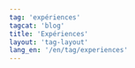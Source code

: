 ```yaml
---
tag: 'expériences'
tagcat: 'blog'
title: 'Expériences'
layout: 'tag-layout'
lang_en: '/en/tag/experiences'
---
```

